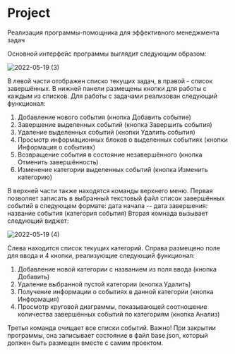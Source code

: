 # Project

Реализация программы-помощника для эффективного менеджмента задач

Основной интерфейс программы выглядит следующим образом:

![2022-05-19 (3)](https://user-images.githubusercontent.com/99730932/169245859-f39e755b-212c-47b6-bc9d-1185c6a600e8.png)

В левой части отображен списко текущих задач, в правой - список завершённых. В нижней панели размещены кнопки для работы с каждым из списков.
Для работы с задачами реализован следующий функционал:
1) Добавление нового события (кнопка Добавить событие)
2) Завершение выделенных событий (кнопка Завершить события)
3) Удаление выделенных событий (кнопки Удалить события)
4) Просмотр информационных блоков о выделенных событиях (кнопки Информация о событиях)
5) Возвращение события в состояние незавершённого (кнопка Отменить завершённость)
6) Изменение категории выделенных событий (кнопка Изменить категорию)

В верхней части также находятся команды верхнего меню. Первая позволяет записать в выбранный текстовый файл список завершённых событий в следующем формате: 
дата начала -- дата завершения: название события (категория события)
Вторая комнада вызывает следующий виджет:

![2022-05-19 (4)](https://user-images.githubusercontent.com/99730932/169250477-ec571bd2-a99d-4640-a7c0-04ae386fd6df.png)

Слева находится список текущих категорий. Справа размещено поле для ввода и 4 кнопки, реализующие следующий функционал:
1) Добавление новой категории с названием из поля ввода (кнопка Добавить)
2) Удаление выбранной пустой категории (кнопка Удалить)
3) Получение информации о событиях в данной категории (кнопка Информация)
4) Просмотр круговой диаграммы, показывающей соотношение количества завершённых событий по категориям (кнопка Анализ)

Третья команда очищает все списки событий.
Важно! При закрытии программы, она записывает состояние в файл base.json, который должен быть размещен вместе с самим проектом.
